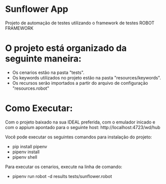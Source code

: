 # Sunflower App
Projeto de automação de testes utilizando o framework de testes ROBOT FRAMEWORK

# O projeto está organizado da seguinte maneira:

- Os cenarios estão na pasta "tests".
- Os keywords utilizados no projeto estão na pasta "resources/keywords".
- Os recursos serão importados a partir do arquivo de configuração "resources.robot"



# Como Executar:

Com o projeto baixado na sua IDEAL preferida, com o emulador inicado e com o appium apontado para o seguinte host: http://localhost:4723/wd/hub

Você pode executar os seguintes comandos para instalação do projeto:
- pip install pipenv
- pipenv install
- pipenv shell

Para executar os cenarios, execute na linha de comando:
- pipenv run robot -d results tests/sunflower.robot
